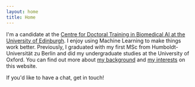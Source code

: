 ```yaml
---
layout: home
title: Home
---
```


I'm a candidate at the [Centre for Doctoral Training in Biomedical AI at the University of Edinburgh](http://web.inf.ed.ac.uk/cdt/biomedical-ai/people/doctoral-researchers). I enjoy using Machine Learning to make things work better. Previously, I graduated with my first MSc from Humboldt-Universität zu Berlin and did my undergraduate studies at the University of Oxford. You can find out more about [my background](\about.html) and [my interests](\interests.html) on this website. 

If you'd like to have a chat, get in touch!
